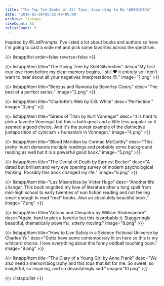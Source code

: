 ```yaml
---
title: "The Top Ten Books of All Time, According to Me \U0001F4DA"
date: '2016-01-09T05:02:49+00:00'
archive: listapp
likeCount: 53
relistCount: 3
---
```


Inspired by @ListPrompts. I've listed a lot about books and authors so here I'm going to cast a wide net and pick some favorites across the spectrum.

<!--more-->

{{< listapp/list order=false reverse=false >}}

   {{< listapp/item title="The Giving Tree by Shel Silverstein"
      desc="My first true love from before my clear memory begins. I still ❤️ it entirely so I don't want to hear about all your negatives interpretations 😉."
      image="1.png" >}}

   {{< listapp/item title="Beezus and Ramona by Beverley Cleary"
      desc="The best of a perfect series."
      image="2.png" >}}

   {{< listapp/item title="Charlotte's Web by E.B. White"
      desc="Perfection."
      image="3.png" >}}

   {{< listapp/item title="Sirens of Titan by Kurt Vonnegut"
      desc="It is hard to pick a favorite Vonnegut but this is both great and a little less popular so it seemed a good choice. And it's the purest example of the distinctive juxtaposition of cynicism + humanism in Vonnegut."
      image="4.png" >}}

   {{< listapp/item title="Blood Meridian by Cormac McCarthy"
      desc="This pretty much demands multiple readings and probably some background reading as well but it is a powerful good book."
      image="5.png" >}}

   {{< listapp/item title="The Denial of Death by Earnest Becker"
      desc="A dated but brilliant and very eye opening survey of modern psychological thinking. Possibly this book changed my life."
      image="6.png" >}}

   {{< listapp/item title="Les Miserables by Victor Hugo"
      desc="Another life changer. This book reignited my love of literature after a long spell from mid-high school to early twenties of non fiction reading and not feeling smart enough to read \"real\" books. Also an absolutely beautiful book."
      image="7.png" >}}

   {{< listapp/item title="Antony and Cleopatra by William Shakespeare"
      desc="Again, hard to pick a favorite but this is probably it. Staggeringly beautiful, thematically powerful, utterly moving."
      image="8.png" >}}

   {{< listapp/item title="How to Live Safely in a Science Fictional Universe by Charles Yu"
      desc="Gotta have some contemporary lit on here so this is my wildcard choice. I love everything about this funny oddball touching book."
      image="9.png" >}}

   {{< listapp/item title="The Diary of a Young Girl by Anne Frank"
      desc="We also need a memoir/biography and this tops that list for me. So sweet, so insightful, so inspiring, and so devastatingly sad."
      image="10.png" >}}

{{< /listapp/list >}}
